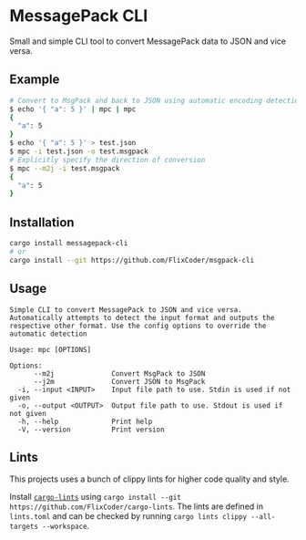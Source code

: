 # MessagePack CLI

Small and simple CLI tool to convert MessagePack data to JSON and vice versa.

## Example

```bash
# Convert to MsgPack and back to JSON using automatic encoding detection
$ echo '{ "a": 5 }' | mpc | mpc
{
  "a": 5
}
$ echo '{ "a": 5 }' > test.json
$ mpc -i test.json -o test.msgpack
# Explicitly specify the direction of conversion
$ mpc --m2j -i test.msgpack
{
  "a": 5
}
```

## Installation

```bash
cargo install messagepack-cli
# or
cargo install --git https://github.com/FlixCoder/msgpack-cli
```

## Usage

```text
Simple CLI to convert MessagePack to JSON and vice versa. Automatically attempts to detect the input format and outputs the respective other format. Use the config options to override the automatic detection

Usage: mpc [OPTIONS]

Options:
      --m2j              Convert MsgPack to JSON
      --j2m              Convert JSON to MsgPack
  -i, --input <INPUT>    Input file path to use. Stdin is used if not given
  -o, --output <OUTPUT>  Output file path to use. Stdout is used if not given
  -h, --help             Print help
  -V, --version          Print version
```

## Lints

This projects uses a bunch of clippy lints for higher code quality and style.

Install [`cargo-lints`](https://github.com/soramitsu/iroha2-cargo_lints) using `cargo install --git https://github.com/FlixCoder/cargo-lints`. The lints are defined in `lints.toml` and can be checked by running `cargo lints clippy --all-targets --workspace`.

